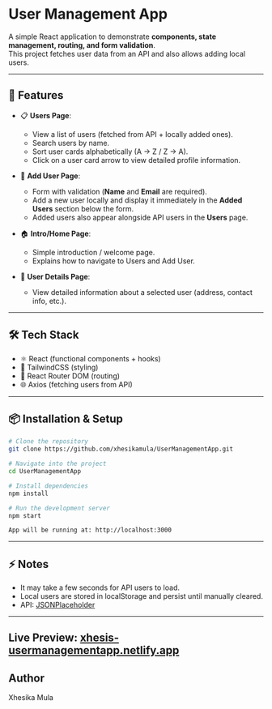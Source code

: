 # User Management App

A simple React application to demonstrate **components, state management, routing, and form validation**.  
This project fetches user data from an API and also allows adding local users.

---

## 🚀 Features
- 📋 **Users Page**:  
  - View a list of users (fetched from API + locally added ones).  
  - Search users by name.  
  - Sort user cards alphabetically (A → Z / Z → A).  
  - Click on a user card arrow to view detailed profile information.

- 🙋 **Add User Page**:  
  - Form with validation (**Name** and **Email** are required).  
  - Add a new user locally and display it immediately in the **Added Users** section below the form.  
  - Added users also appear alongside API users in the **Users** page.

- 🏠 **Intro/Home Page**:  
  - Simple introduction / welcome page.  
  - Explains how to navigate to Users and Add User.

- 👤 **User Details Page**:  
  - View detailed information about a selected user (address, contact info, etc.).

---

## 🛠️ Tech Stack
- ⚛️ React (functional components + hooks)
- 🎨 TailwindCSS (styling)
- 🔀 React Router DOM (routing)
- 🌐 Axios (fetching users from API)

---

## 📦 Installation & Setup
```bash
# Clone the repository
git clone https://github.com/xhesikamula/UserManagementApp.git

# Navigate into the project
cd UserManagementApp

# Install dependencies
npm install

# Run the development server
npm start

App will be running at: http://localhost:3000
```
---

## ⚡ Notes

-  It may take a few seconds for API users to load.  
-  Local users are stored in localStorage and persist until manually cleared.  
-  API: [JSONPlaceholder](https://jsonplaceholder.typicode.com/users)  

---
**Live Preview:** [xhesis-usermanagementapp.netlify.app](https://xhesis-usermanagementapp.netlify.app)
---
## Author
Xhesika Mula
